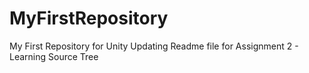 # MyFirstRepository
My First Repository for Unity
Updating Readme file for Assignment 2 - Learning Source Tree
